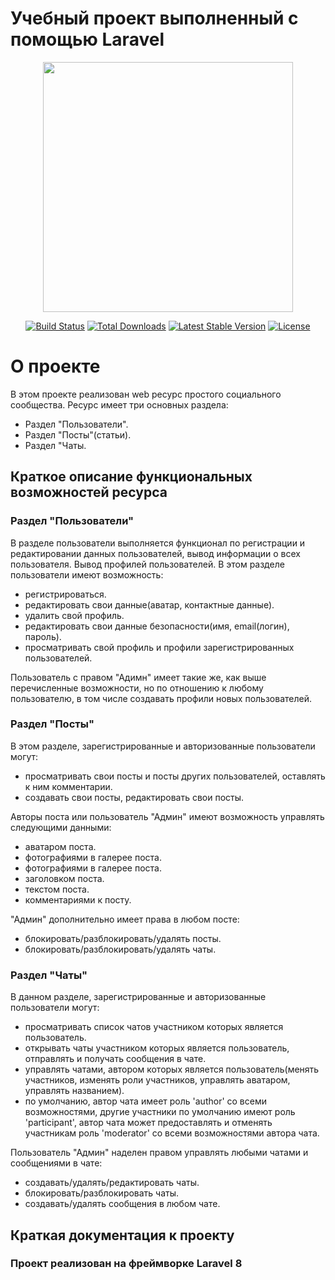 # Учебный  проект выполненный с помощью  Laravel

<p align="center"><a href="https://laravel.com" target="_blank"><img src="https://raw.githubusercontent.com/laravel/art/master/logo-lockup/5%20SVG/2%20CMYK/1%20Full%20Color/laravel-logolockup-cmyk-red.svg" width="400"></a></p>

<p align="center">
<a href="https://travis-ci.org/laravel/framework"><img src="https://travis-ci.org/laravel/framework.svg" alt="Build Status"></a>
<a href="https://packagist.org/packages/laravel/framework"><img src="https://img.shields.io/packagist/dt/laravel/framework" alt="Total Downloads"></a>
<a href="https://packagist.org/packages/laravel/framework"><img src="https://img.shields.io/packagist/v/laravel/framework" alt="Latest Stable Version"></a>
<a href="https://packagist.org/packages/laravel/framework"><img src="https://img.shields.io/packagist/l/laravel/framework" alt="License"></a>
</p>

# О проекте

В этом проекте реализован web ресурс простого социального сообщества. Ресурс имеет три основных раздела:

- Раздел "Пользователи".
- Раздел "Посты"(статьи).
- Раздел "Чаты.

## Краткое описание функциональных возможностей ресурса

### Раздел "Пользователи"
В разделе пользователи выполняется функционал по регистрации и редактировании данных пользователей, вывод информации о всех пользователя. Вывод профилей пользователей.
В этом разделе пользователи имеют возможность:
- регистрироваться.
- редактировать свои данные(аватар, контактные данные).
- удалить свой профиль.
- редактировать свои данные безопасности(имя, email(логин), пароль).
- просматривать свой профиль и профили зарегистрированных пользователей.


 Пользователь с правом "Адимн" имеет такие же, как выше перечисленные возможности, но по отношению к любому пользователю, в том числе создавать профили новых пользователей.

### Раздел "Посты"

В этом разделе, зарегистрированные и авторизованные пользователи могут:
- просматривать свои посты и посты других пользователей, оставлять к ним комментарии.
- создавать свои посты, редактировать свои посты.

Авторы поста или пользователь "Админ"  имеют возможность управлять следующими данными:
- аватаром поста.
- фотографиями в галерее поста.
- фотографиями в галерее поста.
- заголовком поста.
- текстом поста.
- комментариями к посту.

"Админ" дополнительно имеет права в любом посте:
- блокировать/разблокировать/удалять посты.
- блокировать/разблокировать/удалять чаты.

### Раздел "Чаты"

В данном разделе, зарегистрированные и авторизованные пользователи могут:
- просматривать список чатов участником которых является пользователь.
- открывать чаты участником которых является пользователь, отправлять и получать сообщения в чате.
- управлять чатами, автором которых является пользователь(менять участников, изменять роли участников, управлять аватаром, управлять названием).
- по умолчанию, автор чата имеет роль 'author' со всеми возможностями, другие участники по умолчанию имеют роль 'participant', автор чата может предоставлять и отменять участникам роль 'moderator' со всеми возможностями автора чата.

Пользователь "Админ"  наделен правом  управлять любыми чатами и сообщениями в чате:
- создавать/удалять/редактировать чаты.
- блокировать/разблокировать чаты.
- создавать/удалять сообщения в любом чате.


## Краткая документация к проекту

### Проект реализован на фреймворке Laravel 8
